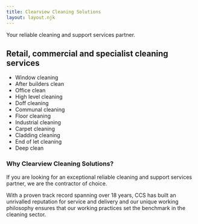 ```yaml
---
title: Clearview Cleaning Solutions
layout: layout.njk
---
```


Your reliable cleaning and support services partner.

## Retail, commercial and specialist cleaning services

- Window cleaning
- After builders clean
- Office clean
- High level cleaning
- Doff cleaning
- Communal cleaning
- Floor cleaning
- Industrial cleaning
- Carpet cleaning
- Cladding cleaning
- End of let cleaning
- Deep clean

### Why Clearview Cleaning Solutions?

If you are looking for an exceptional reliable cleaning and support services partner, we are the contractor of choice.

With a proven track record spanning over 18 years, CCS has built an unrivalled reputation for service and delivery and our unique working philosophy ensures that our working practices set the benchmark in the cleaning sector.
